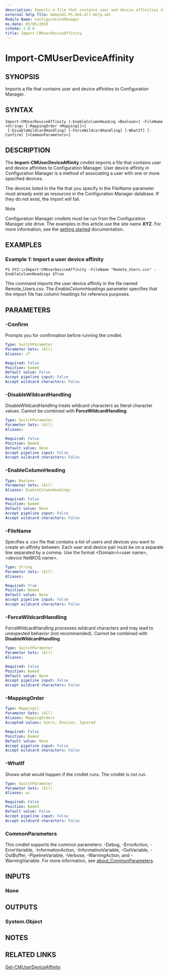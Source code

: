 ```yaml
---
description: Imports a file that contains user and device affinities to Configuration Manager.
external help file: AdminUI.PS.Oob.dll-Help.xml
Module Name: ConfigurationManager
ms.date: 05/05/2019
schema: 2.0.0
title: Import-CMUserDeviceAffinity
---
```


# Import-CMUserDeviceAffinity

## SYNOPSIS
Imports a file that contains user and device affinities to Configuration Manager.

## SYNTAX

```
Import-CMUserDeviceAffinity [-EnableColumnHeading <Boolean>] -FileName <String> [-MappingOrder <Mapping[]>]
 [-DisableWildcardHandling] [-ForceWildcardHandling] [-WhatIf] [-Confirm] [<CommonParameters>]
```

## DESCRIPTION
The **Import-CMUserDeviceAffinity** cmdlet imports a file that contains user and device affinities to Configuration Manager.
User device affinity in Configuration Manager is a method of associating a user with one or more specified devices.

The devices listed in the file that you specify in the *FileName* parameter must already exist as resources in the Configuration Manager database.
If they do not exist, the import will fail.

> [!NOTE]
> Configuration Manager cmdlets must be run from the Configuration Manager site drive.
> The examples in this article use the site name **XYZ**. For more information, see the
> [getting started](/powershell/sccm/overview) documentation.

## EXAMPLES

### Example 1: Import a user device affinity
```
PS XYZ:\>Import-CMUserDeviceAffinity -FileName "Remote_Users.csv" -EnableColumnHeadings $True
```

This command imports the user device affinity in the file named Remote_Users.csv.
The *EnableColumnHeadings* parameter specifies that the import file has column headings for reference purposes.

## PARAMETERS

### -Confirm
Prompts you for confirmation before running the cmdlet.

```yaml
Type: SwitchParameter
Parameter Sets: (All)
Aliases: cf

Required: False
Position: Named
Default value: False
Accept pipeline input: False
Accept wildcard characters: False
```

### -DisableWildcardHandling
DisableWildcardHandling treats wildcard characters as literal character values. Cannot be combined with **ForceWildcardHandling**.

```yaml
Type: SwitchParameter
Parameter Sets: (All)
Aliases:

Required: False
Position: Named
Default value: None
Accept pipeline input: False
Accept wildcard characters: False
```

### -EnableColumnHeading
```yaml
Type: Boolean
Parameter Sets: (All)
Aliases: EnableColumnHeadings

Required: False
Position: Named
Default value: None
Accept pipeline input: False
Accept wildcard characters: False
```

### -FileName
Specifies a .csv file that contains a list of users and devices you want to create an affinity between.
Each user and device pair must be on a separate line separated by a comma.
Use the format \<Domain\>\\\<user name\>,\<device NetBIOS name\>.

```yaml
Type: String
Parameter Sets: (All)
Aliases:

Required: True
Position: Named
Default value: None
Accept pipeline input: False
Accept wildcard characters: False
```

### -ForceWildcardHandling
ForceWildcardHandling processes wildcard characters and may lead to unexpected behavior (not recommended). Cannot be combined with **DisableWildcardHandling**.

```yaml
Type: SwitchParameter
Parameter Sets: (All)
Aliases:

Required: False
Position: Named
Default value: None
Accept pipeline input: False
Accept wildcard characters: False
```

### -MappingOrder
```yaml
Type: Mapping[]
Parameter Sets: (All)
Aliases: MappingOrders
Accepted values: Users, Devices, Ignored

Required: False
Position: Named
Default value: None
Accept pipeline input: False
Accept wildcard characters: False
```

### -WhatIf
Shows what would happen if the cmdlet runs.
The cmdlet is not run.

```yaml
Type: SwitchParameter
Parameter Sets: (All)
Aliases: wi

Required: False
Position: Named
Default value: False
Accept pipeline input: False
Accept wildcard characters: False
```

### CommonParameters
This cmdlet supports the common parameters: -Debug, -ErrorAction, -ErrorVariable, -InformationAction, -InformationVariable, -OutVariable, -OutBuffer, -PipelineVariable, -Verbose, -WarningAction, and -WarningVariable. For more information, see [about_CommonParameters](http://go.microsoft.com/fwlink/?LinkID=113216).

## INPUTS

### None

## OUTPUTS

### System.Object
## NOTES

## RELATED LINKS

[Get-CMUserDeviceAffinity](Get-CMUserDeviceAffinity.md)


